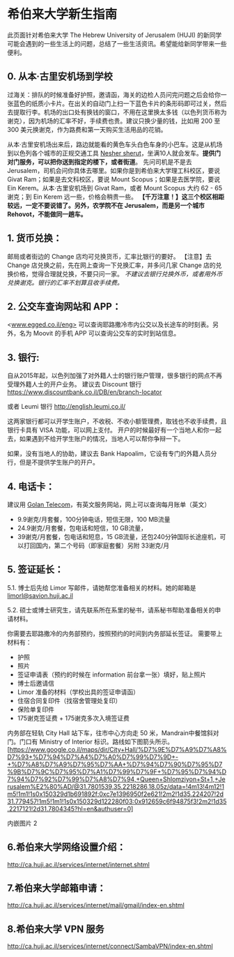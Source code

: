 # 希伯来大学新生指南
此页面针对希伯来大学 The Hebrew University of Jerusalem (HUJI) 的新同学可能会遇到的一些生活上的问题，总结了一些生活资讯。希望能给新同学带来一些便利。

## 0. 从本·古里安机场到学校
过海关：排队的时候准备好护照，邀请函，海关的边检人员问完问题之后会给你一张蓝色的纸质小卡片。在出关的自动门上扫一下蓝色卡片的条形码即可过关，然后去提取行李。机场的出口处有换钱的窗口，不用在这里换太多钱（以色列货币称为谢克），因为机场的汇率不好，手续费也贵。建议只换少量的钱，比如用 200 至 300 美元换谢克，作为路费和第一天购买生活用品的花销。

从本·古里安机场出来后，路边就能看的黄色车头白色车身的小巴车。这是从机场到以色列各个城市的正规交通工具 [Nesher sherut](http://www.neshertours.co.il/en/about-us)，坐满10人就会发车。**提供门对门服务，可以把你送到指定的楼下，或者街道**。
先问司机是不是去 Jerusalem，司机会问你具体去哪里。如果你是到希伯来大学理工科校区，要说 Givat Ram；如果是去文科校区，要说 Mount Scopus；如果是去医学院，要说 Ein Kerem。从本·古里安机场到 Givat Ram，或者 Mount Scopus 大约 62 - 65 谢克；到 Ein Kerem 远一些，价格会稍贵一些。
**【千万注意！】这三个校区相距较远，一定不要说错了。另外，农学院不在 Jerusalem，而是另一个城市 Rehovot，不能做同一趟车。**

## 1. 货币兑换：
邮局或者街边的 Change 店均可兑换货币，汇率比银行的要好。
【注意】去 Change 店兑换之前，先在网上查询一下兑换汇率，并多问几家 Change 店的兑换价格，觉得合理就兑换，不要只问一家。
*不建议去银行兑换外币，或者用外币兑换谢克。银行的汇率不划算且收手续费。*

## 2. 公交车查询网站和 APP： 
 <www.egged.co.il/eng>
可以查询耶路撒冷市内公交以及长途车的时刻表。另外，名为 Moovit 的手机 APP 可以查询公交车的实时到站信息。

## 3. 银行:
自从2015年起，以色列加强了对外籍人士的银行账户管理，很多银行的网点不再受理外籍人士的开户业务。
建议去 Discount 银行
<https://www.discountbank.co.il/DB/en/branch-locator>

或者 Leumi 银行
<http://english.leumi.co.il/>

这两家银行都可以开学生账户，不收税、不收小额管理费，取钱也不收手续费，且银行卡具有 VISA 功能，可以网上支付。
开户的时候最好有一个当地人和你一起去，如果遇到不给开学生账户的情况，当地人可以帮你争辩一下。

如果，没有当地人的协助，建议去 Bank Hapoalim，它设有专门的外籍人员分行，但是不提供学生账户的开户。

## 4. 电话卡：
建议用 [Golan Telecom](https://www.golantelecom.co.il/web/)，有英文服务网站，网上可以查询每月账单（英文）
- 9.9谢克/月套餐，100分钟电话，短信无限，100 MB流量
- 24.9谢克/月套餐，包电话和短信，10 GB流量，
- 39谢克/月套餐，包电话和短息，15 GB流量，还包240分钟国际长途座机，可以打回国内，第二个号码（即家庭套餐）另附 33谢克/月

## 5. 签证延长：
 5.1. 博士后先给 Limor 写邮件，请她帮您准备相关的材料。她的邮箱是 limorl@savion.huji.ac.il

 5.2. 硕士或博士研究生，请先联系所在系里的秘书，请系秘书帮助准备相关的申请材料。
 
你需要去耶路撒冷的内务部预约，按照预约的时间到内务部延长签证。
需要带上材料有：

- 护照
- 照片
- 签证申请表（预约的时候在 information 前台拿一张）填好，贴上照片
- 博士后邀请信
- Limor 准备的材料（学校出具的签证申请函）
- 住宿合同复印件（找宿舍管理处复印）
- 保险单复印件
- 175谢克签证费 + 175谢克多次入境签证费

内务部在轻轨 City Hall 站下车，往市中心方向走 50 米，Mandrain中餐馆斜对门。门口有 Ministry of Interior 标识。路线如下图箭头所示。
[https://www.google.co.il/maps/dir/City+Hall/%D7%9E%D7%A9%D7%A8%D7%93+%D7%94%D7%A4%D7%A0%D7%99%D7%9D+-+%D7%A8%D7%A9%D7%95%D7%AA+%D7%94%D7%90%D7%95%D7%9B%D7%9C%D7%95%D7%A1%D7%99%D7%9F+%D7%95%D7%94%D7%94%D7%92%D7%99%D7%A8%D7%94,+Queen+Shlomziyon+St+1,+Jerusalem%E2%80%AD/@31.7801539,35.2218286,18.05z/data=!4m13!4m12!1m5!1m1!1s0x150329d1b691892f:0xc7e1396950f2e621!2m2!1d35.224207!2d31.779457!1m5!1m1!1s0x150329d122280f03:0x912659c6f94875f3!2m2!1d35.2217121!2d31.7804345?hl=en&authuser=0]

内嵌图片 2


## 6.希伯来大学网络设置介绍：
<http://ca.huji.ac.il/services/internet/internet.shtml>

## 7.希伯来大学邮箱申请：
<http://ca.huji.ac.il/services/internet/mail/gmail/index-en.shtml>

## 8.希伯来大学 VPN 服务
<http://ca.huji.ac.il/services/internet/connect/SambaVPN/index-en.shtml>
